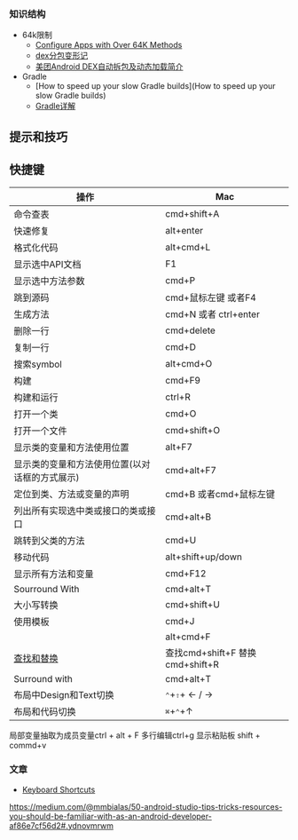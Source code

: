 
### 知识结构

* 64k限制
    * [Configure Apps with Over 64K Methods](https://developer.android.com/studio/build/multidex.html)
    * [dex分包变形记](https://dev.qq.com/topic/5913db5c29d8be2a14b64da8)
    * [美团Android DEX自动拆包及动态加载简介](http://tech.meituan.com/mt-android-auto-split-dex.html)
* Gradle
    * [How to speed up your slow Gradle builds](How to speed up your slow Gradle builds)
    * [Gradle详解](http://www.infoq.com/cn/articles/android-in-depth-gradle)




## 提示和技巧


## 快捷键
| 操作 | Mac|
| -- | -- |
| 命令查表 | cmd+shift+A |
|快速修复 | alt+enter |
| 格式化代码 |alt+cmd+L |
| 显示选中API文档| F1 |
| 显示选中方法参数 |cmd+P |
| 跳到源码| cmd+鼠标左键 或者F4 |
| 生成方法 | cmd+N 或者 ctrl+enter |
| 删除一行| cmd+delete |
| 复制一行| cmd+D|
|搜索symbol | alt+cmd+O |
|构建 | cmd+F9|
|构建和运行 |ctrl+R|
|打开一个类 |cmd+O|
|打开一个文件 |cmd+shift+O|
|显示类的变量和方法使用位置 |alt+F7|
|显示类的变量和方法使用位置(以对话框的方式展示) |cmd+alt+F7|
|定位到类、方法或变量的声明 |cmd+B 或者cmd+鼠标左键|
|列出所有实现选中类或接口的类或接口|cmd+alt+B |
|跳转到父类的方法|cmd+U |
|移动代码|alt+shift+up/down |
|显示所有方法和变量|cmd+F12 |
|Sourround With|cmd+alt+T |
|大小写转换|cmd+shift+U |
|使用模板|cmd+J |
||alt+cmd+F |
|[查找和替换](https://www.jetbrains.com/idea/help/find-and-replace-in-path.html)|查找cmd+shift+F 替换cmd+shift+R|
|Surround with| cmd+alt+T|
|布局中Design和Text切换| <kbd>⌃</kbd>+<kbd>⇧</kbd>+ ← / → |
|布局和代码切换| <kbd>⌘</kbd>+<kbd>⌃</kbd>+↑ |

局部变量抽取为成员变量ctrl + alt + F
多行编辑ctrl+g
显示粘贴板 shift + commd+v


### 文章

   * [Keyboard Shortcuts](https://developer.android.com/studio/intro/keyboard-shortcuts.html)

   
https://medium.com/@mmbialas/50-android-studio-tips-tricks-resources-you-should-be-familiar-with-as-an-android-developer-af86e7cf56d2#.ydnovmrwm
